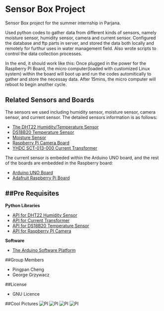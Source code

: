 Sensor Box Project
================================================

Sensor Box project for the summer internship in Parjana. 

Used python codes to gather data from different kinds of sensors, namely moisture sensor, humidity sensor, camera and current sensor. Configured the database and ftp parts in server, and stored the data both locally and remotely for furthur uses in water management field. Also wrote scripts to control the data collection processes.

In the end, it should work like this: Once plugged in the power for the Raspberry PI Board, the micro computer(loaded with customized Linux system) within the board will boot up and run the codes automitically to gather and store the necessay data. After 15mins, the micro computer will reboot to begin another cycle.

Related Sensors and Boards
------------------------------
The sensors we used including humidity sensor, moisture sensor, camera sensor, and current sensor. The detailed sensors information is as follows:

* [The DHT22 Humidity/Temperature Sensor](http://www.adafruit.com/products/385)
* [DS18B20 Temperature Sensor](https://learn.adafruit.com/downloads/pdf/adafruits-raspberry-pi-lesson-11-ds18b20-temperature-sensing.pdf)
* [Moisture Sensor](http://www.abra-electronics.com/products/SEN0114-Soil-Moisture-Sensor-(Arduino-Compatible)-Immersion-Gold.html)
* [Raspberry Pi Camera Board](http://www.adafruit.com/products/1367)
* [YHDC SCT-013-000 Current Transformer](http://openenergymonitor.org/emon/buildingblocks/report-yhdc-sct-013-000-current-transformer)

The current sensor is embeded within the Arduino UNO board, and the rest of the boards are embedded in the Raspberry board: 

* [Arduino UNO Board](http://arduino.cc/en/Main/ArduinoBoardUno) 
* [Adafruit Raspberry Pi Board](http://www.adafruit.com/categories/105)

##Pre Requisites
-----------------------------------------

**Python Libraries**
* [API for DHT22 Humidity Sensor](https://github.com/adafruit/adafruit-raspberry-pi-python-code/#adafruits-raspberry-pi-python-code-library)
* [API for Current Transformer](https://github.com/openenergymonitor/EmonLib)
* [API for DS18B20 Temperature Sensor](https://github.com/timofurrer/ds18b20)
* [API for Raspberry PI Camera](http://picamera.readthedocs.org/en/latest/api.html)

**Software**
* [The Arduino Software Platform](http://arduino.cc/en/Main/Software)

##Group Members
* Pingpan Cheng
* George Grzywacz

##License
* GNU Licence

##Cool Pictures
![PI](http://www.savagehomeautomation.com/storage/thumbnails/13113340-20696104-thumbnail.jpg?__SQUARESPACE_CACHEVERSION=1350765957292)
![PI](http://www.savagehomeautomation.com/storage/thumbnails/13113340-20696109-thumbnail.jpg?__SQUARESPACE_CACHEVERSION=1350766052558)
![PI](http://www.savagehomeautomation.com/storage/thumbnails/13113340-20696126-thumbnail.jpg?__SQUARESPACE_CACHEVERSION=1350766287652)
![PI](http://www.savagehomeautomation.com/storage/thumbnails/13113340-20696133-thumbnail.jpg?__SQUARESPACE_CACHEVERSION=1350766246395)
